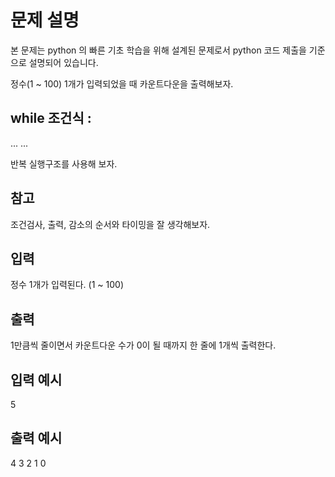 # 문제 설명

본 문제는 python 의 빠른 기초 학습을 위해 설계된 문제로서 python 코드 제출을 기준으로 설명되어 있습니다.

정수(1 ~ 100) 1개가 입력되었을 때 카운트다운을 출력해보자.

## while 조건식 :

...
...

반복 실행구조를 사용해 보자.

## 참고

조건검사, 출력, 감소의 순서와 타이밍을 잘 생각해보자.

## 입력

정수 1개가 입력된다.
(1 ~ 100)

## 출력

1만큼씩 줄이면서 카운트다운 수가 0이 될 때까지 한 줄에 1개씩 출력한다.

## 입력 예시

5

## 출력 예시

4
3
2
1
0
